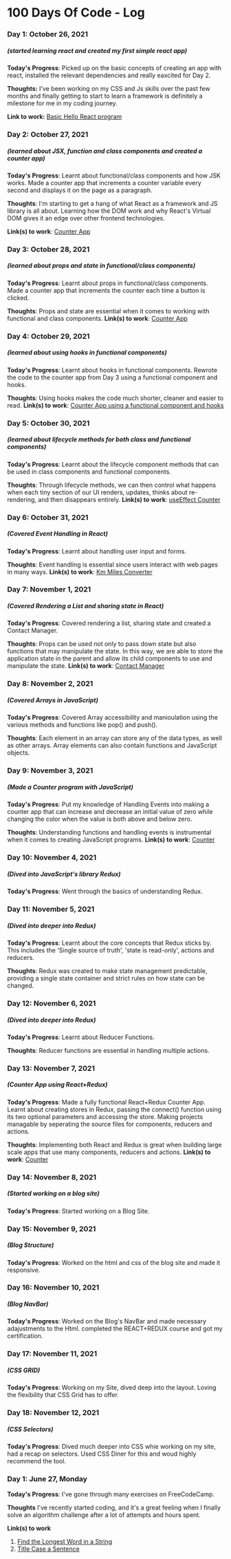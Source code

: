 # 100 Days Of Code - Log

### Day 1: October 26, 2021 
##### (started learning react and created my first simple react app)

**Today's Progress**: Picked up on the basic concepts of creating an app with react, installed the relevant dependencies and really eaxcited for Day 2.

**Thoughts:** I've been working on my CSS and Js skills over the past few months and finally getting to start to learn a framework is definitely a milestone for me in my coding journey.

**Link to work:** [Basic Hello React program](https://stackblitz.com/edit/hello-react-example-euvfaw)

### Day 2: October 27, 2021 
##### (learned about JSX, function and class components and created a counter app)

**Today's Progress**: Learnt about functional/class components and how JSK works.  Made a counter app that increments a counter variable every second and displays it on the page as a paragraph.

**Thoughts**:  I'm starting to get a hang of what React as a framework and JS library is all about. Learning how the DOM work and why React's Virtual DOM gives it an edge over other frontend technologies.

**Link(s) to work**: [Counter App](https://github.com/roy-eugene049/react-jsx-counter-app)

### Day 3: October 28, 2021 
##### (learned about props and state in functional/class components)

**Today's Progress**: Learnt about props in functional/class components. Made a counter app that increments the counter each time a button is clicked. 

**Thoughts**: Props and state are essential when it comes to working with functional and class components.
**Link(s) to work**: [Counter App](https://github.com/roy-eugene049/react-state-counter-example)

### Day 4: October 29, 2021 
##### (learned about using hooks in functional components)

**Today's Progress**: Learnt about hooks in functional components. Rewrote the code to the counter app from Day 3 using a functional component and hooks. 

**Thoughts**: Using hooks makes the code much shorter, cleaner and easier to read.
**Link(s) to work**: [Counter App using a functional component and hooks](https://github.com/roy-eugene049/react-hooks-counter)

### Day 5: October 30, 2021 
##### (learned about lifecycle methods for both class and functional components)

**Today's Progress**: Learnt about the lifecycle component methods that can be used in class components and functional components. 

**Thoughts**: Through lifecycle methods, we can then control what happens when each tiny section of our UI renders, updates, thinks about re-rendering, and then disappears entirely.
**Link(s) to work**: [useEffect Counter](https://stackblitz.com/edit/react-hooks-useeffect-counter-example-vh5as3?file)

### Day 6: October 31, 2021 
##### (Covered Event Handling in React)

**Today's Progress**: Learnt about handling user input and forms. 

**Thoughts**: Event handling is essential since users interact with web pages in many ways.
**Link(s) to work**: [Km Miles Converter](https://github.com/roy-eugene049/react-km-miles-converter)

### Day 7: November 1, 2021 
##### (Covered Rendering a List and sharing state in React)

**Today's Progress**: Covered rendering a list, sharing state and created a Contact Manager. 

**Thoughts**: Props can be used not only to pass down state but also functions that may manipulate the state. In this way, we are able to store the application state in the parent and allow its child components to use and manipulate the state.
**Link(s) to work**: [Contact Manager](https://github.com/roy-eugene049/react-contact-manager-4)

### Day 8: November 2, 2021 
##### (Covered Arrays in JavaScript)

**Today's Progress**: Covered Array accessibility and manioulation using the various methods and functions like pop() and push(). 

**Thoughts**: Each element in an array can store any of the data types, as well as other arrays. Array elements can also contain functions and JavaScript objects.

### Day 9: November 3, 2021 
##### (Made a Counter program with JavaScript)

**Today's Progress**: Put my knowledge of Handling Events into making a counter app that can increase and decrease an initial value of zero while changing the color when the value is both above and below zero. 

**Thoughts**: Understanding functions and handling events is instrumental when it comes to creating JavaScript programs.
**Link(s) to work**: [Counter](https://github.com/roy-eugene049/JavaScript-Counter)

### Day 10: November 4, 2021 
##### (Dived into JavaScript's library Redux)

**Today's Progress**: Went through the basics of understanding Redux.

### Day 11: November 5, 2021 
##### (Dived into deeper into Redux)

**Today's Progress**: Learnt about the core concepts that Redux sticks by. This includes the 'Single source of truth', 'state is read-only', actions and reducers.

**Thoughts**: Redux was created to make state management predictable, providing a single state container and strict rules on how state can be changed.

### Day 12: November 6, 2021 
##### (Dived into deeper into Redux)

**Today's Progress**: Learnt about Reducer Functions.

**Thoughts**: Reducer functions are essential in handling multiple actions.

### Day 13: November 7, 2021 
##### (Counter App using React+Redux)

**Today's Progress**: Made a fully functional React+Redux Counter App. Learnt about creating stores in Redux, passing the connect() function using its two optional parameters and accessing the store. Making projects managable by seperating the source files for components, reducers and actions.

**Thoughts**: Implementing both React and Redux is great when building large scale apps that use many components, reducers and actions.
**Link(s) to work**: [Counter](https://github.com/roy-eugene049/react-redux-counter-example)

### Day 14: November 8, 2021 
##### (Started working on a blog site)

**Today's Progress**: 
Started working on a Blog Site.

### Day 15: November 9, 2021 
##### (Blog Structure)

**Today's Progress**: Worked on the html and css of the blog site and made it responsive.

### Day 16: November 10, 2021 
##### (Blog NavBar)

**Today's Progress**: Worked on the Blog's NavBar and made necessary adajustments to the Html.
completed the REACT+REDUX course and got my certification.

### Day 17: November 11, 2021 
##### (CSS GRID)

**Today's Progress**: Working on my Site, dived deep into the layout. Loving the flexibility that CSS Grid has to offer.

### Day 18: November 12, 2021 
##### (CSS Selectors)

**Today's Progress**: Dived much deeper into CSS whie working on my site, had a recap on selectors. Used CSS Diner for this and woud highly recommend the tool. 

### Day 1: June 27, Monday

**Today's Progress**: I've gone through many exercises on FreeCodeCamp.

**Thoughts** I've recently started coding, and it's a great feeling when I finally solve an algorithm challenge after a lot of attempts and hours spent.

**Link(s) to work**
1. [Find the Longest Word in a String](https://www.freecodecamp.com/challenges/find-the-longest-word-in-a-string)
2. [Title Case a Sentence](https://www.freecodecamp.com/challenges/title-case-a-sentence)
